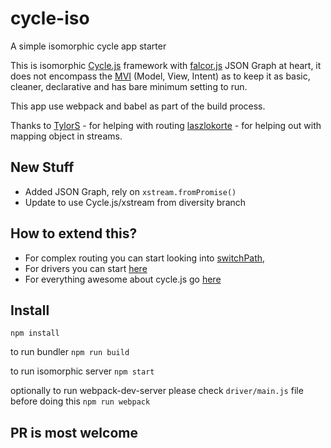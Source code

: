 # cycle-iso
A simple isomorphic cycle app starter

This is isomorphic [Cycle.js](http://cycle.js.org/) framework with [falcor.js](https://github.com/Netflix/falcor) JSON Graph at heart, it does not encompass the [MVI](http://cycle.js.org/model-view-intent.html) (Model, View, Intent) as to keep it as basic, cleaner, declarative and has bare minimum setting to run.

This app use webpack and babel as part of the build process.

Thanks to
[TylorS](https://github.com/TylorS) - for helping with routing
[laszlokorte](https://github.com/laszlokorte) - for helping out with mapping object in streams.

## New Stuff

- Added JSON Graph, rely on ```xstream.fromPromise()```
- Update to use Cycle.js/xstream from diversity branch

## How to extend this?

- For complex routing you can start looking into [switchPath](https://github.com/staltz/switch-path), 
- For drivers you can start [here](http://cycle.js.org/drivers.html)
- For everything awesome about cycle.js go [here](https://github.com/vic/awesome-cyclejs)

## Install

```npm install```

to run bundler
```npm run build```

to run isomorphic server
```npm start```

optionally to run webpack-dev-server
please check ```driver/main.js``` file before doing this
```npm run webpack```

## PR is most welcome
